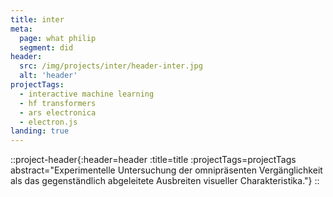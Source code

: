 ```yaml
---
title: inter
meta:
  page: what philip
  segment: did
header:
  src: /img/projects/inter/header-inter.jpg
  alt: 'header'
projectTags:
  - interactive machine learning
  - hf transformers
  - ars electronica
  - electron.js
landing: true
---
```


::project-header{:header=header :title=title :projectTags=projectTags abstract="Experimentelle Untersuchung der omnipräsenten Vergänglichkeit als das gegenständlich abgeleitete Ausbreiten visueller Charakteristika."}
::
